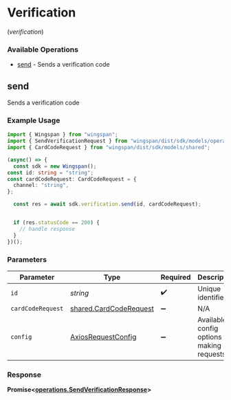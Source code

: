 # Verification
(*verification*)

### Available Operations

* [send](#send) - Sends a verification code

## send

Sends a verification code

### Example Usage

```typescript
import { Wingspan } from "wingspan";
import { SendVerificationRequest } from "wingspan/dist/sdk/models/operations";
import { CardCodeRequest } from "wingspan/dist/sdk/models/shared";

(async() => {
  const sdk = new Wingspan();
const id: string = "string";
const cardCodeRequest: CardCodeRequest = {
  channel: "string",
};

  const res = await sdk.verification.send(id, cardCodeRequest);


  if (res.statusCode == 200) {
    // handle response
  }
})();
```

### Parameters

| Parameter                                                        | Type                                                             | Required                                                         | Description                                                      |
| ---------------------------------------------------------------- | ---------------------------------------------------------------- | ---------------------------------------------------------------- | ---------------------------------------------------------------- |
| `id`                                                             | *string*                                                         | :heavy_check_mark:                                               | Unique identifier                                                |
| `cardCodeRequest`                                                | [shared.CardCodeRequest](../../models/shared/cardcoderequest.md) | :heavy_minus_sign:                                               | N/A                                                              |
| `config`                                                         | [AxiosRequestConfig](https://axios-http.com/docs/req_config)     | :heavy_minus_sign:                                               | Available config options for making requests.                    |


### Response

**Promise<[operations.SendVerificationResponse](../../models/operations/sendverificationresponse.md)>**

